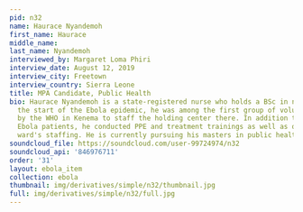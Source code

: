 ```yaml
---
pid: n32
name: Haurace Nyandemoh
first_name: Haurace
middle_name: 
last_name: Nyandemoh
interviewed_by: Margaret Loma Phiri
interview_date: August 12, 2019
interview_city: Freetown
interview_country: Sierra Leone
title: MPA Candidate, Public Health
bio: Haurace Nyandemoh is a state-registered nurse who holds a BSc in nursing. At
  the start of the Ebola epidemic, he was among the first group of volunteers trained
  by the WHO in Kenema to staff the holding center there. In addition to treating
  Ebola patients, he conducted PPE and treatment trainings as well as organizing the
  ward's staffing. He is currently pursuing his masters in public health.
soundcloud_file: https://soundcloud.com/user-99724974/n32
soundcloud_api: '846976711'
order: '31'
layout: ebola_item
collection: ebola
thumbnail: img/derivatives/simple/n32/thumbnail.jpg
full: img/derivatives/simple/n32/full.jpg
---
```

